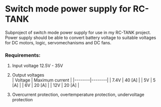 # Switch mode power supply for RC-TANK
Subproject of switch mode power supply for use in my RC-TANK project. Power supply should be able to convert battery voltage to suitable voltages for DC motors, logic, servomechanisms and DC fans.
### Requirements:

1. Input voltage 12.5V - 35V  
2. Output voltages  
| Voltage | Maximum current |
|--------|--------|
| 7.4V   | 40 [A] |
| 5V     |  5 [A] |
| 6V     | 20 [A] |
| 12V    | 20 [A] |

3. Overcurrent protection, overtemperature protection, undervoltage protection
